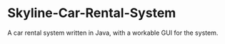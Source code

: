 # Skyline-Car-Rental-System
A car rental system written in Java, with a workable GUI for the system.
